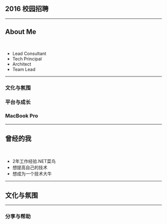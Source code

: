 ## 2016 校园招聘


---

## About Me

<br/>

* Lead Consultant
* Tech Principal
* Architect
* Team Lead

---

### 文化与氛围
### 平台与成长
### MacBook Pro

---

## 曾经的我

<br/>

* 2年工作经验.NET菜鸟
* 想提高自己的技术
* 想成为一个技术大牛

---

## 文化与氛围

---

### 分享与帮助
